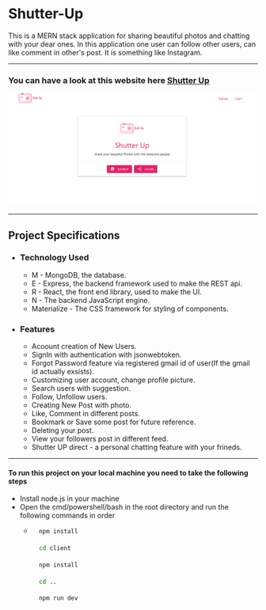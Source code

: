 # Shutter-Up
This is a MERN stack application for sharing beautiful photos and chatting with your dear ones. In this application one user can follow other users, can like comment in other's post. It is something like Instagram.

___

### You can have a look at this website here [Shutter Up](https://shutter--up.herokuapp.com/)

![Shutter UP Login Page](front.png)

___

## Project Specifications

* ### Technology Used
    * M - MongoDB, the database.
    * E - Express, the backend framework used to make the REST api.
    * R - React, the front end library, used to make the UI.
    * N - The backend JavaScript engine.
    * Materialize - The CSS framework for styling of components.

* ### Features
    * Acoount creation of New Users.
    * SignIn with authentication with jsonwebtoken.
    * Forgot Password feature via registered gmail id of user(If the gmail id actually exsists).
    * Customizing user account, change profile picture.
    * Search users with suggestion.
    * Follow, Unfollow users.
    * Creating New Post with photo.
    * Like, Comment in different posts.
    * Bookmark or Save some post for future reference.
    * Deleting your post.
    * View your followers post in different feed.
    * Shutter UP direct - a personal chatting feature with your frineds.

___

#### To run this project on your local machine you need to take the following steps

* Install node.js in your machine
* Open the cmd/powershell/bash in the root directory and run the following commands in order
    * ```bash
        npm install

        cd client

        npm install

        cd ..

        npm run dev

    ```



